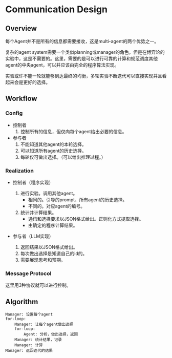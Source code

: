 # Communication Design


## Overview
每个Agent并不是所有的信息都需要接收，这是multi-agent的两个优势之一。

复杂的agent system需要一个类似planning或manager的角色。但是在博弈论的实验中，这是不需要的。这里，需要的是可以进行可靠的计算和规范调度其他agent的中央agent，可以并应该由完全的程序算法实现。

实验或许不能一轮就能够到达最终的均衡，多轮实验不断迭代可以直接实现并且看起来会是更好的选择。


## Workflow
### Config
- 控制者
  1. 控制所有的信息，但仅向每个agent给出必要的信息。
- 参与者
  1. 不能知道其他agent的本轮选择。
  2. 可以知道所有agent的历史选择。
  3. 每轮仅可做出选择。（可以给出推理过程。）

### Realization
- 控制者（程序实现）
  1. 进行实验。调用其他agent。
     - 相同的。引导的prompt、所有agent的历史选择。
     - 不同的。对应agent的编号。
  2. 统计并计算结果。
     - 通讯和选择要求以JSON格式给出。正则化方式提取选择。
     - 由确定的程序计算结果。

- 参与者（LLM实现）
  1. 返回结果以JSON格式给出。
  2. 每次做出选择是知道自己的id的。
  3. 需要展现思考和预期。

### Message Protocol
这里用3种协议就可以进行控制。


## Algorithm
```
Manager: 设置每个agent
for-loop:
    Manager: 让每个agent做出选择
    for-loop:
        Agent: 分析，做出选择，返回
    Manager: 统计结果，记录
    Manager: 计算
Manager: 返回迭代的结果
```
